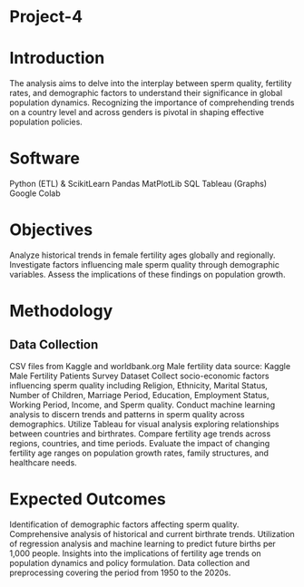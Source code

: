 # Project-4
# Introduction

The analysis aims to delve into the interplay between sperm quality, fertility rates, and demographic factors to understand their significance in global population dynamics. Recognizing the importance of comprehending trends on a country level and across genders is pivotal in shaping effective population policies.

# Software

Python (ETL) & ScikitLearn
Pandas
MatPlotLib
SQL
Tableau (Graphs)
Google Colab

# Objectives

Analyze historical trends in female fertility ages globally and regionally.
Investigate factors influencing male sperm quality through demographic variables.
Assess the implications of these findings on population growth.

# Methodology
## Data Collection
CSV files from Kaggle and worldbank.org
Male fertility data source: Kaggle Male Fertility Patients Survey Dataset
Collect socio-economic factors influencing sperm quality including Religion, Ethnicity, Marital Status, Number of Children, Marriage Period, Education, Employment Status, Working Period, Income, and Sperm quality.
Conduct machine learning analysis to discern trends and patterns in sperm quality across demographics.
Utilize Tableau for visual analysis exploring relationships between countries and birthrates.
Compare fertility age trends across regions, countries, and time periods.
Evaluate the impact of changing fertility age ranges on population growth rates, family structures, and healthcare needs.

# Expected Outcomes
Identification of demographic factors affecting sperm quality.
Comprehensive analysis of historical and current birthrate trends.
Utilization of regression analysis and machine learning to predict future births per 1,000 people.
Insights into the implications of fertility age trends on population dynamics and policy formulation.
Data collection and preprocessing covering the period from 1950 to the 2020s.
